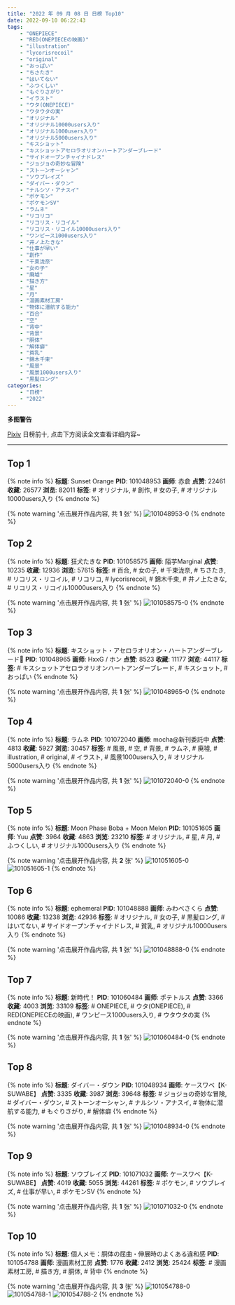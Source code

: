 ```yaml
---
title: "2022 年 09 月 08 日 日榜 Top10"
date: 2022-09-10 06:22:43
tags:
    - "ONEPIECE"
    - "RED(ONEPIECEの映画)"
    - "illustration"
    - "lycorisrecoil"
    - "original"
    - "おっぱい"
    - "ちさたき"
    - "はいてない"
    - "ふつくしい"
    - "もぐりさがり"
    - "イラスト"
    - "ウタ(ONEPIECE)"
    - "ウタウタの実"
    - "オリジナル"
    - "オリジナル10000users入り"
    - "オリジナル1000users入り"
    - "オリジナル5000users入り"
    - "キスショット"
    - "キスショットアセロラオリオンハートアンダーブレード"
    - "サイドオープンチャイナドレス"
    - "ジョジョの奇妙な冒険"
    - "ストーンオーシャン"
    - "ソウブレイズ"
    - "ダイバー・ダウン"
    - "ナルシソ・アナスイ"
    - "ポケモン"
    - "ポケモンSV"
    - "ラムネ"
    - "リコリコ"
    - "リコリス・リコイル"
    - "リコリス・リコイル10000users入り"
    - "ワンピース1000users入り"
    - "井ノ上たきな"
    - "仕事が早い"
    - "創作"
    - "千束泷奈"
    - "女の子"
    - "廃墟"
    - "描き方"
    - "星"
    - "月"
    - "漫画素材工房"
    - "物体に潜航する能力"
    - "百合"
    - "空"
    - "背中"
    - "背景"
    - "胴体"
    - "解体癖"
    - "貧乳"
    - "錦木千束"
    - "風景"
    - "風景1000users入り"
    - "黒髪ロング"
categories:
    - "日榜"
    - "2022"
---
```


<i class="fa fa-triangle-exclamation"></i>**多图警告**<i class="fa fa-triangle-exclamation"></i>

[Pixiv](https://www.pixiv.net/) 日榜前十, 点击下方阅读全文查看详细内容~

<!-- more -->

---

## Top 1

{% note info %}
**标题**: Sunset Orange
**PID**: 101048953 **画师**: 赤倉
**点赞**: 22461 **收藏**: 26577 **浏览**: 82011
**标签**: # オリジナル, # 創作, # 女の子, # オリジナル10000users入り
{% endnote %}

{% note warning '点击展开作品内容, 共 **1** 张' %}
![101048953-0](https://i.pixiv.re/img-original/img/2022/09/07/00/25/52/101048953_p0.png)
{% endnote %}

## Top 2

{% note info %}
**标题**: 狂犬たきな
**PID**: 101058575 **画师**: 陌芋Marginal
**点赞**: 10235 **收藏**: 12936 **浏览**: 57615
**标签**: # 百合, # 女の子, # 千束泷奈, # ちさたき, # リコリス・リコイル, # リコリコ, # lycorisrecoil, # 錦木千束, # 井ノ上たきな, # リコリス・リコイル10000users入り
{% endnote %}

{% note warning '点击展开作品内容, 共 **1** 张' %}
![101058575-0](https://i.pixiv.re/img-original/img/2022/09/07/14/09/05/101058575_p0.jpg)
{% endnote %}

## Top 3

{% note info %}
**标题**: キスショット・アセロラオリオン・ハートアンダーブレード🦇
**PID**: 101048965 **画师**: HxxG / ホン
**点赞**: 8523 **收藏**: 11177 **浏览**: 44117
**标签**: # キスショットアセロラオリオンハートアンダーブレード, # キスショット, # おっぱい
{% endnote %}

{% note warning '点击展开作品内容, 共 **1** 张' %}
![101048965-0](https://i.pixiv.re/img-original/img/2022/09/07/00/00/17/101048965_p0.png)
{% endnote %}

## Top 4

{% note info %}
**标题**: ラムネ
**PID**: 101072040 **画师**: mocha@新刊委託中
**点赞**: 4813 **收藏**: 5927 **浏览**: 30457
**标签**: # 風景, # 空, # 背景, # ラムネ, # 廃墟, # illustration, # original, # イラスト, # 風景1000users入り, # オリジナル5000users入り
{% endnote %}

{% note warning '点击展开作品内容, 共 **1** 张' %}
![101072040-0](https://i.pixiv.re/img-original/img/2022/09/08/01/05/49/101072040_p0.png)
{% endnote %}

## Top 5

{% note info %}
**标题**: Moon Phase Boba + Moon Melon
**PID**: 101051605 **画师**: Yuu
**点赞**: 3964 **收藏**: 4863 **浏览**: 23210
**标签**: # オリジナル, # 星, # 月, # ふつくしい, # オリジナル1000users入り
{% endnote %}

{% note warning '点击展开作品内容, 共 **2** 张' %}
![101051605-0](https://i.pixiv.re/img-original/img/2022/09/07/01/58/11/101051605_p0.jpg)
![101051605-1](https://i.pixiv.re/img-original/img/2022/09/07/01/58/11/101051605_p1.jpg)
{% endnote %}

## Top 6

{% note info %}
**标题**: ephemeral
**PID**: 101048888 **画师**: みわべさくら
**点赞**: 10086 **收藏**: 13238 **浏览**: 42936
**标签**: # オリジナル, # 女の子, # 黒髪ロング, # はいてない, # サイドオープンチャイナドレス, # 貧乳, # オリジナル10000users入り
{% endnote %}

{% note warning '点击展开作品内容, 共 **1** 张' %}
![101048888-0](https://i.pixiv.re/img-original/img/2022/09/07/00/00/05/101048888_p0.jpg)
{% endnote %}

## Top 7

{% note info %}
**标题**: 新時代！
**PID**: 101060484 **画师**: ポテトルス
**点赞**: 3366 **收藏**: 4003 **浏览**: 33109
**标签**: # ONEPIECE, # ウタ(ONEPIECE), # RED(ONEPIECEの映画), # ワンピース1000users入り, # ウタウタの実
{% endnote %}

{% note warning '点击展开作品内容, 共 **1** 张' %}
![101060484-0](https://i.pixiv.re/img-original/img/2022/09/07/16/42/31/101060484_p0.jpg)
{% endnote %}

## Top 8

{% note info %}
**标题**: ダイバー・ダウン
**PID**: 101048934 **画师**: ケースワベ【K-SUWABE】
**点赞**: 3335 **收藏**: 3987 **浏览**: 39648
**标签**: # ジョジョの奇妙な冒険, # ダイバー・ダウン, # ストーンオーシャン, # ナルシソ・アナスイ, # 物体に潜航する能力, # もぐりさがり, # 解体癖
{% endnote %}

{% note warning '点击展开作品内容, 共 **1** 张' %}
![101048934-0](https://i.pixiv.re/img-original/img/2022/09/07/00/00/13/101048934_p0.jpg)
{% endnote %}

## Top 9

{% note info %}
**标题**: ソウブレイズ
**PID**: 101071032 **画师**: ケースワベ【K-SUWABE】
**点赞**: 4019 **收藏**: 5055 **浏览**: 44261
**标签**: # ポケモン, # ソウブレイズ, # 仕事が早い, # ポケモンSV
{% endnote %}

{% note warning '点击展开作品内容, 共 **1** 张' %}
![101071032-0](https://i.pixiv.re/img-original/img/2022/09/08/00/18/37/101071032_p0.jpg)
{% endnote %}

## Top 10

{% note info %}
**标题**: 個人メモ：胴体の屈曲・伸展時のよくある違和感
**PID**: 101054788 **画师**: 漫画素材工房
**点赞**: 1776 **收藏**: 2412 **浏览**: 25424
**标签**: # 漫画素材工房, # 描き方, # 胴体, # 背中
{% endnote %}

{% note warning '点击展开作品内容, 共 **3** 张' %}
![101054788-0](https://i.pixiv.re/img-original/img/2022/09/07/08/00/01/101054788_p0.jpg)
![101054788-1](https://i.pixiv.re/img-original/img/2022/09/07/08/00/01/101054788_p1.jpg)
![101054788-2](https://i.pixiv.re/img-original/img/2022/09/07/08/00/01/101054788_p2.jpg)
{% endnote %}
